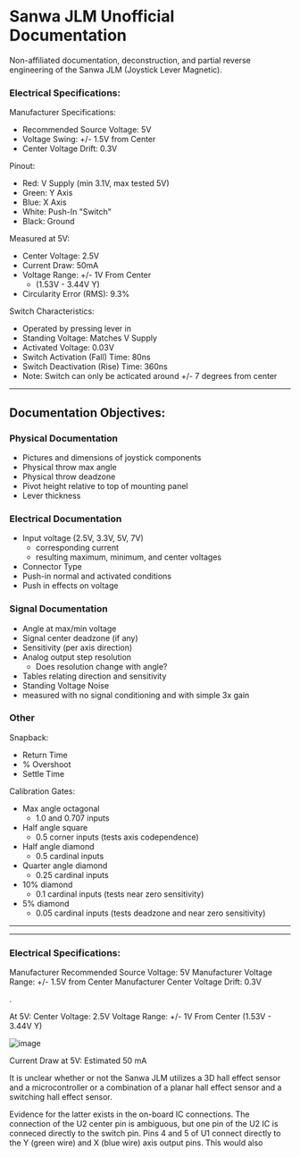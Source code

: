 # Sanwa JLM Unofficial Documentation
Non-affiliated documentation, deconstruction, and partial reverse engineering of the Sanwa JLM (Joystick Lever Magnetic).

### Electrical Specifications:

Manufacturer Specifications:
* Recommended Source Voltage: 5V
* Voltage Swing: +/- 1.5V from Center
* Center Voltage Drift: 0.3V

Pinout:
* Red: V Supply (min 3.1V, max tested 5V)
* Green: Y Axis
* Blue: X Axis
* White: Push-In "Switch"
* Black: Ground

Measured at 5V:
* Center Voltage: 2.5V
* Current Draw: 50mA
* Voltage Range: +/- 1V From Center 
    * (1.53V - 3.44V Y)
* Circularity Error (RMS): 9.3%

Switch Characteristics:
* Operated by pressing lever in
* Standing Voltage: Matches V Supply
* Activated Voltage: 0.03V
* Switch Activation (Fall) Time: 80ns
* Switch Deactivation (Rise) Time: 360ns
* Note: Switch can only be acticated around +/- 7 degrees from center

----------

## Documentation Objectives:

### Physical Documentation
* Pictures and dimensions of joystick components
* Physical throw max angle
* Physical throw deadzone
* Pivot height relative to top of mounting panel
* Lever thickness

### Electrical Documentation
* Input voltage (2.5V, 3.3V, 5V, 7V)
     * corresponding current
     * resulting maximum, minimum, and center voltages
* Connector Type
* Push-in normal and activated conditions
* Push in effects on voltage


### Signal Documentation
* Angle at max/min voltage
* Signal center deadzone (if any)
* Sensitivity (per axis direction)
* Analog output step resolution
    * Does resolution change with angle?    
* Tables relating direction and sensitivity
* Standing Voltage Noise
* measured with no signal conditioning and with simple 3x gain


### Other
Snapback:
* Return Time
* % Overshoot
* Settle Time

Calibration Gates:
* Max angle octagonal
    * 1.0 and 0.707 inputs 
* Half angle square
    * 0.5 corner inputs (tests axis codependence)
* Half angle diamond
    * 0.5 cardinal inputs 
* Quarter angle diamond
    * 0.25 cardinal inputs
* 10% diamond
    * 0.1 cardinal inputs (tests near zero sensitivity)
* 5% diamond
    * 0.05 cardinal inputs (tests deadzone and near zero sensitivity)


----------

----------

### Electrical Specifications:

Manufacturer Recommended Source Voltage: 5V
Manufacturer Voltage Range: +/- 1.5V from Center
Manufacturer Center Voltage Drift: 0.3V

.

At 5V:
Center Voltage: 2.5V
Voltage Range: +/- 1V From Center 
    (1.53V - 3.44V Y)

![image](https://github.com/Sharp-02/Sanwa-JLM-UnOff-Documentation/assets/86936750/717e3b7c-39fd-46f3-a331-3865acd09732)

Current Draw at 5V: Estimated 50 mA



It is unclear whether or not the Sanwa JLM utilizes a 3D hall effect sensor and a microcontroller or a combination of a planar hall effect sensor and a switching hall effect sensor.

Evidence for the latter exists in the on-board IC connections. The connection of the U2 center pin is ambiguous, but one pin of the U2 IC is conneced directly to the switch pin. Pins 4 and 5 of U1 connect directly to the Y (green wire) and X (blue wire) axis output pins. This would also 
